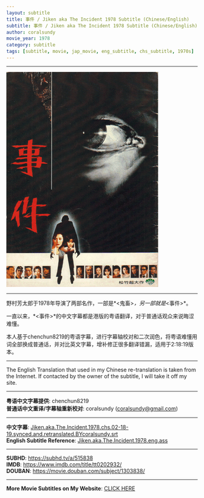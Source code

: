 ```yaml
---
layout: subtitle
title: 事件 / Jiken aka The Incident 1978 Subtitle (Chinese/English)
subtitle: 事件 / Jiken aka The Incident 1978 Subtitle (Chinese/English)
author: coralsundy
movie_year: 1978
category: subtitle
tags: [subtitle, movie, jap_movie, eng_subtitle, chs_subtitle, 1970s]
---
```


------

<img src="../assets/tt0202932.jpg" alt="tt0202932_cover_art" />

------

野村芳太郎于1978年导演了两部名作，一部是*\<鬼畜\>*，另一部就是*\<事件\>*。

一直以来，*\<事件\>*的中文字幕都是港版的粤语翻译，对于普通话观众来说晦涩难懂。

本人基于chenchun8219的粤语字幕，进行字幕轴校对和二次润色，将粤语难懂用词全部换成普通话，并对比英文字幕，增补修正很多翻译错漏，适用于2:18:19版本。

------

The English Translation that used in my Chinese re-translation is taken from the Internet. If contacted by the owner of the subtitle, I will take it off my site.

------

**粤语中文字幕提供**: chenchun8219<br>
**普通话中文重译/字幕轴重新校对**: coralsundy (coralsundy@gmail.com)

------

**中文字幕**: [Jiken.aka.The.Incident.1978.chs.02-18-19.synced.and.retranslated.BYcoralsundy.srt](../subtitles/Jiken.aka.The.Incident.1978.chs.02-18-19.synced.and.retranslated.BYcoralsundy.srt)<br>
**English Subtitle Reference**: [Jiken.aka.The.Incident.1978.eng.ass](../subtitles/Jiken.aka.The.Incident.1978.eng.ass)

------

**SUBHD**: <https://subhd.tv/a/515838><br>
**IMDB**: <https://www.imdb.com/title/tt0202932/><br>
**DOUBAN**: <https://movie.douban.com/subject/1303838/>

------

**More Movie Subtitles on My Website**: <a href='{% post_url 2021-01-10-subtitles-summary-list %}'>CLICK HERE</a>


